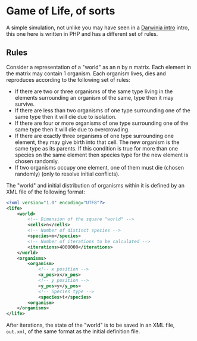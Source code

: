 Game of Life, of sorts
======================

A simple simulation, not unlike you may have seen in a [Darwinia intro][darwinia] intro,
this one here is written in PHP and has a different set of rules.

Rules
-----

Consider a representation of a "world" as an n by n matrix. Each element in the matrix may
contain 1 organism. Each organism lives, dies and reproduces according to the following set
of rules:

 * If there are two or three organisms of the same type living in the elements surrounding an
   organism of the same, type then it may survive.
 * If there are less than two organisms of one type surrounding one of the same type then it will
   die due to isolation.
 * If there are four or more organisms of one type surrounding one of the same type then it will
   die due to overcrowding.
 * If there are exactly three organisms of one type surrounding one element, they may give birth
   into that cell. The new organism is the same type as its parents. If this condition is true for
   more than one species on the same element then species type for the new element is chosen
   randomly.
 * If two organisms occupy one element, one of them must die (chosen randomly) (only to resolve
   initial conflicts).

The "world" and initial distribution of organisms within it is defined by an XML file of the
following format:

```xml
<?xml version="1.0" encoding="UTF­8"?>
<life>
    <world>
        <!-- Dimension of the square "world" -->
        <cells>n</cells>
        <!-- Number of distinct species -->
        <species>m</species>
        <!-- Number of iterations to be calculated -->
        <iterations>4000000</iterations>
    </world>
    <organisms>
        <organism>
            <!-- x position -->
            <x_pos>x</x_pos>
            <!-- y position -->
            <y_pos>y</y_pos>
            <!-- Species type -->
            <species>t</species>
        <organism>
    </organisms>
</life>
```

After iterations, the state of the "world" is to be saved in an XML file, `out.xml`, of the same
format as the initial definition file.

 [darwinia]: https://youtu.be/RIqPWw0sqOI
